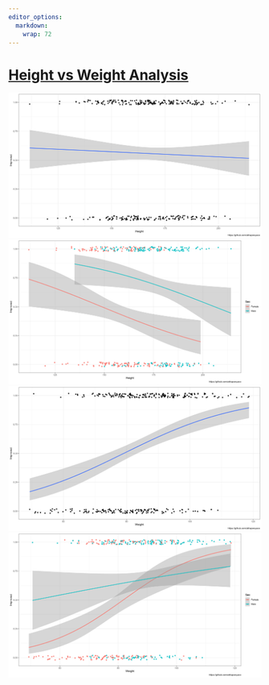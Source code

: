 ```yaml
---
editor_options: 
  markdown: 
    wrap: 72
---
```


# [Height vs Weight Analysis](logisticRegheightweight/)

![](hei_impr_plot.png) ![](hei_impr_sex_plot.png) ![](wei_impr_plot.png)
![](wei_impr_sex_plot.png)
